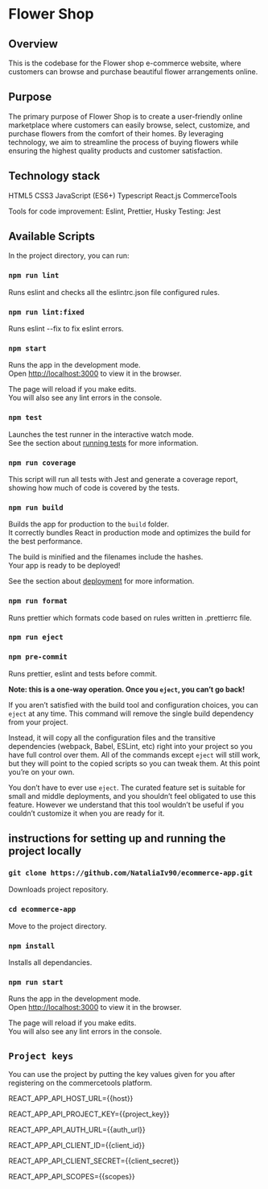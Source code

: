 # Flower Shop

## Overview

This is the codebase for the Flower shop e-commerce website, where customers can browse and purchase beautiful flower arrangements online.

## Purpose

The primary purpose of Flower Shop is to create a user-friendly online marketplace where customers can easily browse, select, customize, and purchase flowers from the comfort of their homes. By leveraging technology, we aim to streamline the process of buying flowers while ensuring the highest quality products and customer satisfaction.

## Technology stack

HTML5
CSS3
JavaScript (ES6+)
Typescript
React.js
CommerceTools

Tools for code improvement: Eslint, Prettier, Husky
Testing: Jest

## Available Scripts

In the project directory, you can run:

### `npm run lint`

Runs eslint and checks all the eslintrc.json file configured rules.

### `npm run lint:fixed`

Runs eslint --fix to fix eslint errors.

### `npm start`

Runs the app in the development mode.\
Open [http://localhost:3000](http://localhost:3000) to view it in the browser.

The page will reload if you make edits.\
You will also see any lint errors in the console.

### `npm test`

Launches the test runner in the interactive watch mode.\
See the section about [running tests](https://facebook.github.io/create-react-app/docs/running-tests) for more information.

### `npm run coverage`

This script will run all tests with Jest and generate a coverage report, showing how much of code is covered by the tests.

### `npm run build`

Builds the app for production to the `build` folder.\
It correctly bundles React in production mode and optimizes the build for the best performance.

The build is minified and the filenames include the hashes.\
Your app is ready to be deployed!

See the section about [deployment](https://facebook.github.io/create-react-app/docs/deployment) for more information.

### `npm run format`

Runs prettier which formats code based on rules written in .prettierrc file.

### `npm run eject`

### `npm pre-commit`

Runs prettier, eslint and tests before commit.

**Note: this is a one-way operation. Once you `eject`, you can’t go back!**

If you aren’t satisfied with the build tool and configuration choices, you can `eject` at any time. This command will remove the single build dependency from your project.

Instead, it will copy all the configuration files and the transitive dependencies (webpack, Babel, ESLint, etc) right into your project so you have full control over them. All of the commands except `eject` will still work, but they will point to the copied scripts so you can tweak them. At this point you’re on your own.

You don’t have to ever use `eject`. The curated feature set is suitable for small and middle deployments, and you shouldn’t feel obligated to use this feature. However we understand that this tool wouldn’t be useful if you couldn’t customize it when you are ready for it.

## instructions for setting up and running the project locally

### `git clone https://github.com/NataliaIv90/ecommerce-app.git`

Downloads project repository.

### `cd ecommerce-app`

Move to the project directory.

### `npm install`

Installs all dependancies.

### `npm run start`

Runs the app in the development mode.\
Open [http://localhost:3000](http://localhost:3000) to view it in the browser.

The page will reload if you make edits.\
You will also see any lint errors in the console.


## `Project keys`

You can use the project by putting the key values
given for you after registering on the commercetools platform.

REACT_APP_API_HOST_URL={{host}}

REACT_APP_API_PROJECT_KEY={{project_key}}

REACT_APP_API_AUTH_URL={{auth_url}}

REACT_APP_API_CLIENT_ID={{client_id}}

REACT_APP_API_CLIENT_SECRET={{client_secret}}

REACT_APP_API_SCOPES={{scopes}}
